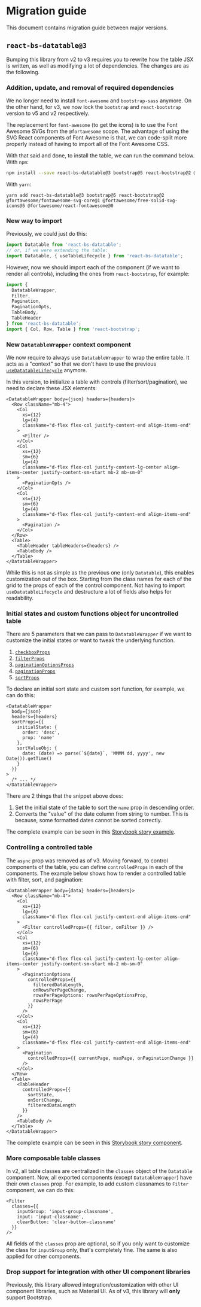 # Migration guide

This document contains migration guide between major versions.

## `react-bs-datatable@3`

Bumping this library from v2 to v3 requires you to rewrite how the table JSX is written, as well as modifying a lot of dependencies. The changes are as the following.

### Addition, update, and removal of required dependencies

We no longer need to install `font-awesome` and `bootstrap-sass` anymore. On the other hand, for v3, we now lock the `bootstrap` and `react-bootstrap` version to v5 and v2 respectively.

The replacement for `font-awesome` (to get the icons) is to use the Font Awesome SVGs from the `@fortawesome` scope. The advantage of using the SVG React components of Font Awesome is that, we can code-split more properly instead of having to import all of the Font Awesome CSS.

With that said and done, to install the table, we can run the command below. With `npm`:

```bash
npm install --save react-bs-datatable@3 bootstrap@5 react-bootstrap@2 @fortawesome/fontawesome-svg-core@1 @fortawesome/free-solid-svg-icons@5 @fortawesome/react-fontawesome@0
```

With `yarn`:

```
yarn add react-bs-datatable@3 bootstrap@5 react-bootstrap@2 @fortawesome/fontawesome-svg-core@1 @fortawesome/free-solid-svg-icons@5 @fortawesome/react-fontawesome@0
```

### New way to import

Previously, we could just do this:

```ts
import Datatable from 'react-bs-datatable';
// or, if we were extending the table:
import Datatable, { useTableLifecycle } from 'react-bs-datatable';
```

However, now we should import each of the component (if we want to render all controls), including the ones from `react-bootstrap`, for example:

```ts
import {
  DatatableWrapper,
  Filter,
  Pagination,
  PaginationOpts,
  TableBody,
  TableHeader
} from 'react-bs-datatable';
import { Col, Row, Table } from 'react-bootstrap';
```

### New `DatatableWrapper` context component

We now require to always use `DatatableWrapper` to wrap the entire table. It acts as a "context" so that we don't have to use the previous [`useDatatableLifecycle`](https://github.com/imballinst/react-bs-datatable/blob/14b03cefa652818a28b0c8d0ae3bbe965f243386/src/Table.tsx#L28) anymore.

In this version, to initialize a table with controls (filter/sort/pagination), we need to declare these JSX elements:

```tsx
<DatatableWrapper body={json} headers={headers}>
  <Row className="mb-4">
    <Col
      xs={12}
      lg={4}
      className="d-flex flex-col justify-content-end align-items-end"
    >
      <Filter />
    </Col>
    <Col
      xs={12}
      sm={6}
      lg={4}
      className="d-flex flex-col justify-content-lg-center align-items-center justify-content-sm-start mb-2 mb-sm-0"
    >
      <PaginationOpts />
    </Col>
    <Col
      xs={12}
      sm={6}
      lg={4}
      className="d-flex flex-col justify-content-end align-items-end"
    >
      <Pagination />
    </Col>
  </Row>
  <Table>
    <TableHeader tableHeaders={headers} />
    <TableBody />
  </Table>
</DatatableWrapper>
```

While this is not as simple as the previous one (only `Datatable`), this enables customization out of the box. Starting from the class names for each of the grid to the props of each of the control component. Not having to import `useDatatableLifecycle` and destructure a lot of fields also helps for readability.

### Initial states and custom functions object for uncontrolled table

There are 5 parameters that we can pass to `DatatableWrapper` if we want to customize the initial states or want to tweak the underlying function.

1. [`checkboxProps`](https://github.com/imballinst/react-bs-datatable/blob/main/api/interfaces/components_DatatableWrapper.DatatableWrapperProps.md#checkboxprops)
2. [`filterProps`](https://github.com/imballinst/react-bs-datatable/blob/main/api/interfaces/components_DatatableWrapper.DatatableWrapperProps.md#checkboxprops)
3. [`paginationOptionsProps`](https://github.com/imballinst/react-bs-datatable/blob/main/api/interfaces/components_DatatableWrapper.DatatableWrapperProps.md#paginationoptionsprops)
4. [`paginationProps`](https://github.com/imballinst/react-bs-datatable/blob/main/api/interfaces/components_DatatableWrapper.DatatableWrapperProps.md#paginationprops)
5. [`sortProps`](https://github.com/imballinst/react-bs-datatable/blob/main/api/interfaces/components_DatatableWrapper.DatatableWrapperProps.md#sortprops)

To declare an initial sort state and custom sort function, for example, we can do this:

```tsx
<DatatableWrapper
  body={json}
  headers={headers}
  sortProps={{
    initialState: {
      order: 'desc',
      prop: 'name'
    },
    sortValueObj: {
      date: (date) => parse(`${date}`, 'MMMM dd, yyyy', new Date()).getTime()
    }
  }}
>
  /* ... */
</DatatableWrapper>
```

There are 2 things that the snippet above does:

1. Set the initial state of the table to sort the `name` prop in descending order.
2. Converts the "value" of the date column from string to number. This is because, some formatted dates cannot be sorted correctly.

The complete example can be seen in this [Storybook story example](https://github.com/imballinst/react-bs-datatable/blob/main/src/__stories__/00-Uncontrolled.stories.tsx#L241-L251).

### Controlling a controlled table

The `async` prop was removed as of v3. Moving forward, to control components of the table, you can define `controlledProps` in each of the components. The example below shows how to render a controlled table with filter, sort, and pagination:

```tsx
<DatatableWrapper body={data} headers={headers}>
  <Row className="mb-4">
    <Col
      xs={12}
      lg={4}
      className="d-flex flex-col justify-content-end align-items-end"
    >
      <Filter controlledProps={{ filter, onFilter }} />
    </Col>
    <Col
      xs={12}
      sm={6}
      lg={4}
      className="d-flex flex-col justify-content-lg-center align-items-center justify-content-sm-start mb-2 mb-sm-0"
    >
      <PaginationOptions
        controlledProps={{
          filteredDataLength,
          onRowsPerPageChange,
          rowsPerPageOptions: rowsPerPageOptionsProp,
          rowsPerPage
        }}
      />
    </Col>
    <Col
      xs={12}
      sm={6}
      lg={4}
      className="d-flex flex-col justify-content-end align-items-end"
    >
      <Pagination
        controlledProps={{ currentPage, maxPage, onPaginationChange }}
      />
    </Col>
  </Row>
  <Table>
    <TableHeader
      controlledProps={{
        sortState,
        onSortChange,
        filteredDataLength
      }}
    />
    <TableBody />
  </Table>
</DatatableWrapper>
```

The complete example can be seen in this [Storybook story component](https://github.com/imballinst/react-bs-datatable/blob/main/src/__stories__/01-Controlled.stories.tsx#L147-L180).

### More composable table classes

In v2, all table classes are centralized in the `classes` object of the `Datatable` component. Now, all exported components (except `DatatableWrapper`) have their own `classes` prop. For example, to add custom classnames to `Filter` component, we can do this:

```tsx
<Filter
  classes={{
    inputGroup: 'input-group-classname',
    input: 'input-classname',
    clearButton: 'clear-button-classname'
  }}
/>
```

All fields of the `classes` prop are optional, so if you only want to customize the class for `inputGroup` only, that's completely fine. The same is also applied for other components.

### Drop support for integration with other UI component libraries

Previously, this library allowed integration/customization with other UI component libraries, such as Material UI. As of v3, this library will **only** support Bootstrap.

